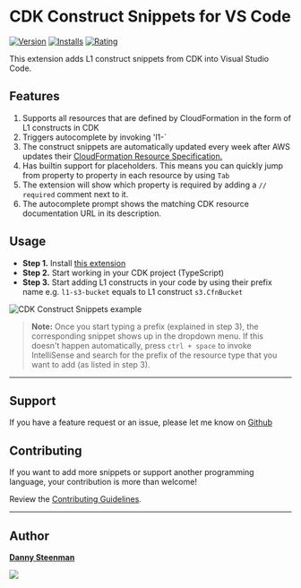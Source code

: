 # CDK Construct Snippets for VS Code

[![Version](https://vsmarketplacebadge.apphb.com/version/dsteenman.cdk-snippets.svg 'Current Release')](https://marketplace.visualstudio.com/items?itemName=dsteenman.cdk-snippets)
[![Installs](https://vsmarketplacebadge.apphb.com/installs-short/dsteenman.cdk-snippets.svg 'Currently Installed')](https://marketplace.visualstudio.com/items?itemName=dsteenman.cdk-snippets)
[![Rating](https://vsmarketplacebadge.apphb.com/rating-star/dsteenman.cdk-snippets.svg)](https://marketplace.visualstudio.com/items?itemName=dsteenman.cdk-snippets)

This extension adds L1 construct snippets from CDK into Visual Studio Code.

## Features

1. Supports all resources that are defined by CloudFormation in the form of L1 constructs in CDK
2. Triggers autocomplete by invoking 'l1-<cloudformation-resource>`
3. The construct snippets are automatically updated every week after AWS updates their [CloudFormation Resource Specification.](https://docs.aws.amazon.com/AWSCloudFormation/latest/UserGuide/cfn-resource-specification.html)
4. Has builtin support for placeholders. This means you can quickly jump from property to property in each resource by using `Tab`
5. The extension will show which property is required by adding a ```// required``` comment next to it.
6. The autocomplete prompt shows the matching CDK resource documentation URL in its description.

## Usage

* **Step 1.** Install [this extension](https://marketplace.visualstudio.com/items?itemName=dsteenman.cdk-snippets)
* **Step 2.** Start working in your CDK project (TypeScript)
* **Step 3.** Start adding L1 constructs in your code by using their prefix name e.g. ```l1-s3-bucket``` equals to L1 construct ```s3.CfnBucket```

![CDK Construct Snippets example](https://raw.githubusercontent.com/dannysteenman/vscode-cdk-snippets/main/images/cdk-snippet-tutorial.gif)

> **Note:** Once you start typing a prefix (explained in step 3), the corresponding snippet shows up in the dropdown menu. If this doesn't happen automatically, press `ctrl + space` to invoke IntelliSense and search for the prefix of the resource type that you want to add (as listed in step 3).

---

## Support

If you have a feature request or an issue, please let me know on [Github](https://github.com/dannysteenman/vscode-cdk-snippets/issues)


## Contributing

If you want to add more snippets or support another programming language, your contribution is more than welcome!

Review the [Contributing Guidelines](https://github.com/dannysteenman/vscode-cdk-snippets/blob/main/.github/CONTRIBUTING.md).

---

## Author

**[Danny Steenman](https://dannys.cloud)**

<p align="left">
  <a href="https://twitter.com/intent/follow?screen_name=dannysteenman&tw_p=followbutton"><img src="https://img.shields.io/twitter/follow/dannysteenman?label=%40dannysteenman&style=social"></a>
</p>
